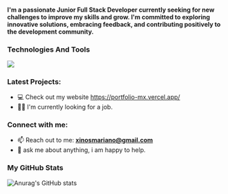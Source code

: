 

                                                                           
<h4 align="left">I'm a passionate Junior Full Stack Developer currently seeking for new challenges to improve my skills and grow. I'm committed to exploring innovative solutions, embracing feedback, and contributing positively to the development community.</h4> 

###   Technologies And Tools
<p align="left">  
  <img src="https://skillicons.dev/icons?i=react,js,nodejs,express,tailwind,html,css,vite,postman,git&perline=10&theme=dark"  >
</p>

### Latest Projects:

- 💻 Check out my website https://portfolio-mx.vercel.app/
- 🤝🏻 I'm currently looking for a job.


### Connect with me:
- 📫 Reach out to me: **xinosmariano@gmail.com**
- 💬 ask me about anything, i am happy to help.



### My GitHub Stats
![Anurag's GitHub stats](https://github-readme-stats.vercel.app/api?username=MarianoXinos1&show_icons=true&theme=radical)









